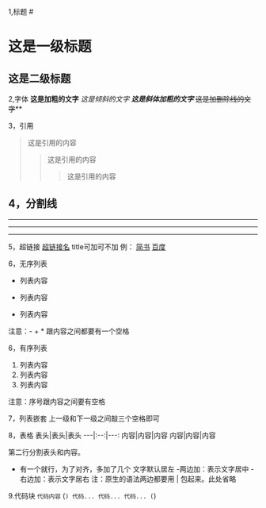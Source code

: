 1,标题 #
# 这是一级标题
## 这是二级标题

2,字体
**这是加粗的文字**
*这是倾斜的文字*
***这是斜体加粗的文字***
~~这是加删除线的文字~~**

3，引用
>这是引用的内容
>>这是引用的内容
>>>这是引用的内容

4，分割线
---
----
***
*****

5，超链接
[超链接名](超链接地址 "超链接title")
title可加可不加
例：
[简书](http://jianshu.com)
[百度](http://baidu.com)

6，无序列表
- 列表内容
+ 列表内容
* 列表内容

注意：- + * 跟内容之间都要有一个空格

6，有序列表
1. 列表内容
2. 列表内容
3. 列表内容

注意：序号跟内容之间要有空格

7，列表嵌套
上一级和下一级之间敲三个空格即可

8，表格
表头|表头|表头
---|:--:|---:
内容|内容|内容
内容|内容|内容

第二行分割表头和内容。
- 有一个就行，为了对齐，多加了几个
文字默认居左
-两边加：表示文字居中
-右边加：表示文字居右
注：原生的语法两边都要用 | 包起来。此处省略

9.代码块
    `代码内容`
    (```)
  代码...
  代码...
  代码...
   (```)